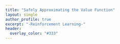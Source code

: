 ```yaml
---
title: "Safely Approximating the Value Function"
layout: single
author_profile: true
excerpt: "-Reinforcement Learning-"
header:
  overlay_color: "#333"
---
```

